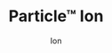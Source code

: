 ---
title: "Particle™ Ion"
image_primary: "img/Arktura-Particle-Ion-Ceiling-Feature-Image-v2-1600x1600.png"
image_secondary: "img/Arktura-Partical-Ion-hires-TARMAC-wide-scaled.jpg"
description: "Particle%u2122%20Ion%20imagines%20a%20hazy%20day%20perception%20by%20utilizing%20the%20most%20diffused%20micro-perforations%20of%20this%20disruptive%20collection.%20These%20environmentally%20patterned%20panels%20are%20entirely%20harmonious%20with%20Arktura%27s%20Vertika%AE%20wall%20channel%20and%20conventional%20torsion%20spring%20grid%20systems%2C%20to%20make%20installation%20across%20walls%20and%20ceilings%20effortless.%20Add%20available%20custom%20colors%2C%20non-woven%20acoustic%20fabric%20backers%2C%20to%20reduce%20noise%2C%20and%20Arktura%27s%20integrated%20lighting%2C%20and%20the%20possibilities%20are%20truly%20endless."
designer: "Arktura"
subtitle: "Ion"
href: "https://arktura.com/product/particle-ion/"
tags: 
  - "arktura"
  - "Acoustic"
  - "Ceiling Panels"
  - "Lighting"
  - "Wall Panels"
  - "wall-panels"
category: "wall-panels"
manufacturer: "Arktura"
slug: "/manufacturers/arktura/wall-panels/arktura-particle-ion"
---